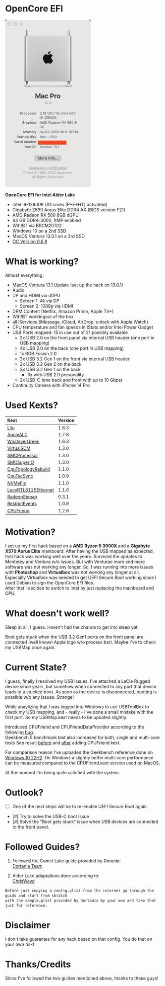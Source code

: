# OpenCore EFI

![About This Mac](./images/AboutThisMac.jpg "About This Mac")


 **OpenCore EFI for Intel Alder Lake**

- Intel i9-12900K (All cores (P+E+HT) activated)
- Gigabyte Z690 Aorus Elite DDR4 AX (BIOS version F21)
- AMD Radeon RX 580 8GB dGPU
- 64 GB DDR4-3000, XMP enabled
- Wifi/BT via BRCM20702
- Windows 10 on a 2nd SSD
- MacOS Ventura 13.0.1 on a 3rd SSD
- [OC Version 0.8.8](https://github.com/acidanthera/OpenCorePkg/releases/tag/0.8.8)

# What is working?

Almost everything:
- MacOS Ventura 13.1 Update (set up the hack on 13.0.1)
- Audio
- DP and HDMI via dGPU
	- Screen 1: 4k via DP
	- Screen 2: 1080p via HDMI
- DRM Content (Netflix, Amazon Prime, Apple TV+)
- Wifi/BT workingout of the box
- all iServices (iMessage, iCloud, AirDrop, unlock with Apple Watch)
- CPU temperature and fan speeds in iStats and/or Intel Power Gadget
- USB Ports mapped: 15 in use out of 21 possibly available
  - 2x USB 2.0 on the front panel via internal USB header (one port in USB mapping)
  - 4x USB 2.0 on the back (one port in USB mapping)
  - 1x RGB Fusion 2.0
  - 2x USB 3.2 Gen 1 on the front via internal USB header
  - 2x USB 3.2 Gen 2 on the back
  - 3x USB 3.2 Gen 1 on the back   
	- 3x with USB 2.0 personality
  - 2x USB-C (one back and front with up to 10 Gbps)
- Continuity Camera with iPhone 14 Pro

# Used Kexts?

| **Kext**  | **Version**  |
|:----------|:----------|
| [Lilu](https://github.com/acidanthera/Lilu/releases/tag/1.6.3)    | 1.6.3   |
| [AppleALC](https://github.com/acidanthera/AppleALC/releases/tag/1.7.8)| 1.7.8 |
| [WhateverGreen](https://github.com/acidanthera/WhateverGreen/releases/tag/1.6.3)    | 1.6.3    
| [VirtualSCM](https://github.com/acidanthera/VirtualSMC/releases/tag/1.3.0)    | 1.3.0    |
| [SMCProcessor](https://github.com/acidanthera/VirtualSMC/releases/tag/1.3.0)    | 1.3.0    |
| [SMCSuperIO](https://github.com/acidanthera/VirtualSMC/releases/tag/1.3.0)    | 1.3.0    |
| [CpuTopologyRebuild](https://github.com/b00t0x/CpuTopologyRebuild/releases/tag/1.1.0)    | 1.1.0    |
| [CpuTscSync](https://github.com/acidanthera/CpuTscSync/releases/tag/1.0.9)    | 1.0.9    |
| [NVMeFix](https://github.com/acidanthera/NVMeFix/releases/tag/1.1.0)    | 1.1.0    |
| [LucyRTL8125Ethernet](https://www.insanelymac.com/forum/files/file/1004-lucyrtl8125ethernet/)    | 1.1.0    |
| [RadeonSensor](https://github.com/aluveitie/RadeonSensor/releases/tag/0.3.1) | 0.3.1 |
| [RestrictEvents](https://github.com/acidanthera/RestrictEvents/releases/tag/1.0.9) | 1.0.9 | 
| [CPUFriend](https://github.com/acidanthera/CPUFriend/releases/tag/1.2.6) | 1.2.6 | 


# Motivation?

I set up my first hack based on a **AMD Ryzen 9 3900X** and a **Gigabyte X570 Aorus Elite** mainboard. After having the USB mapped as expected, that hack was working well over the years. Survived the updates to Monterey and Ventura w/o issues. But with Venturae more and more software was not working any longer. So, I was running into more issues with **Photoshop** and **Virtualbox** was not working any longer at all. Especially Virtualbox was needed to get UEFI Secure Boot working since I used Debian to sign the OpenCore EFI files.  
After that I decided to switch to Intel by just replacing the mainboard and CPU.

# What doesn't work well?

Sleep at all, I guess. Haven't had the chance to get into sleep yet.

Boot gets stuck when the USB 3.2 Gen1 ports on the front panel are connected (well known Apple logo w/o process bar). Maybe I've to check my USBMap once again.

# Current State?

I guess, finally I resolved my USB issues. I've attached a LaCie Rugged device since years, but somehow when connected to any port that device leads to a stucked boot. As soon as the device is disconnected, booting is possible w/o any issues. Strange!

While anaylizing that I was logged into Windows to use USBToolBox to check my USB mapping, and - really - I've done a small mistake with the first port. So my USBMap.kext needs to be updated slightly.

Introduced CPUFriend and CPUFriendDataProvider according to the following [bug](https://github.com/dortania/bugtracker/issues/190).  
Geekbench 5 benchmark test also increased for both, single  and multi-core tests
See result [before](./images/MacPro7,1-Geekbench_Browser_without_CPUFriend.mht.png) and [after](./images/MacPro7,1-Geekbench_Browser_with_CPUFriend.mht.png) adding CPUFriend.kext.

For comparison reason I've uploaded the Geekbench reference done on [Windows 10 22H2](./images/MacPro7,1-Geekbench_Windows_Reference.png). On Windows a slightly better multi-core performance can be measured compared to the CPUFriend.kext version used on MacOS.

At the moment I'm being quite satisfied with the system. 

# Outlook?
* [ ] One of the next steps will be to re-enable UEFI Secure Boot again.
* [#] Try to solve the USB-C boot issue
* [#] Solve the "Boot gets stuck" issue when USB devices are connected to the front panel. 

# Followed Guides?

1. Followed the Comet Lake guide provided by Dorania:  
[Dortania Team](https://dortania.github.io/OpenCore-Install-Guide/config.plist/comet-lake.html)

2. Alder Lake adaptations done according to:  
[ChrisWayg](https://chriswayg.gitbook.io/opencore-visual-beginners-guide/advanced-topics/using-alder-lake)

````text
Before just copying a config.plist from the internet go through the guids and start from skratch  
with the sample.plist provided by Dortania by your own and take that just for reference.
````  

# Disclaimer

I don't take guarantee for any hack based on that config. You do that on your own risk!

# Thanks/Credits

Since I've followed the two guides mentioned above, thanks to these guys!